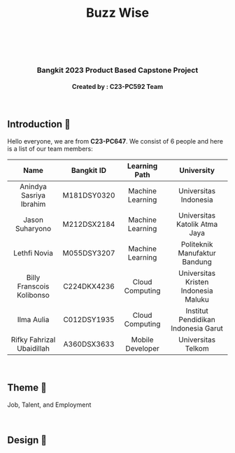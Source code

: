 <h1 align="center">Buzz Wise</h1>
<br>
<p align="center">
  <img src="">
</p>
<br>
<h3 align="center">Bangkit 2023 Product Based Capstone Project</h3>
<h4 align="center">Created by : C23-PC592 Team</h4>
<br>

## Introduction 👋
Hello everyone, we are from **C23-PC647**. We consist of 6 people and here is a list of our team members:

| Name | Bangkit ID | Learning Path | University |
| :---: | :---: | :---: | :---: |
| Anindya Sasriya Ibrahim  | M181DSY0320  | Machine Learning | Universitas Indonesia |
| Jason Suharyono | M212DSX2184  | Machine Learning | Universitas Katolik Atma Jaya |
| Lethfi Novia | M055DSY3207 | Machine Learning | Politeknik Manufaktur Bandung |
| Billy Franscois Kolibonso | C224DKX4236  | Cloud Computing | Universitas Kristen Indonesia Maluku |
| Ilma Aulia | C012DSY1935  | Cloud Computing | Institut Pendidikan Indonesia Garut |
| Rifky Fahrizal Ubaidillah | A360DSX3633 | Mobile Developer | Universitas Telkom |

<br>

## Theme 📖
Job, Talent, and Employment

<br>

## Design 🎨
<a href=""></a>

<br>
